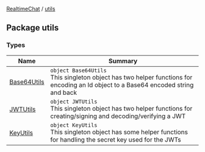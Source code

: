 [RealtimeChat](../index.md) / [utils](./index.md)

## Package utils

### Types

| Name | Summary |
|---|---|
| [Base64Utils](-base64-utils/index.md) | `object Base64Utils`<br>This singleton object has two helper functions for encoding an Id object to a Base64 encoded string and back |
| [JWTUtils](-j-w-t-utils/index.md) | `object JWTUtils`<br>This singleton object has two helper functions for creating/signing and decoding/verifying a JWT |
| [KeyUtils](-key-utils/index.md) | `object KeyUtils`<br>This singleton object has some helper functions for handling the secret key used for the JWTs |
